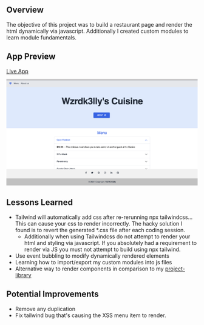 ## Overview
The objective of this project was to build a restaurant page and render the html dynamically via javascript. Additionally I created custom modules to learn module fundamentals. 

## App Preview
[Live App](https://wzrdk3lly.github.io/restaurant-page/#!)

![Image](Screen%20Shot%202022-09-24%20at%208.46.43%20AM.png)
## Lessons Learned 
- Tailwind will automatically add css after re-rerunning npx tailwindcss... This can cause your css to render incorrectly. The hacky solution I found is to revert the generated *.css file after each coding session. 
  - Additionally when using Tailwindcss do not attempt to render your html and styling via javascript. If you absolutely had a requirement to render via JS you must not attempt to build using npx tailwind. 
- Use event bubbling to modify dynamically rendered elements
- Learning how to import/export my custom modules into js files
- Alternative way to render components in comparison to my [project-library](https://github.com/wzrdk3lly/project-library.git)

## Potential Improvements 
- Remove any duplication
- Fix tailwind bug that's causing the XSS menu item to render. 


  